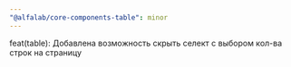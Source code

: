 ```yaml
---
"@alfalab/core-components-table": minor
---
```


feat(table): Добавлена возможность скрыть селект с выбором кол-ва строк на страницу
